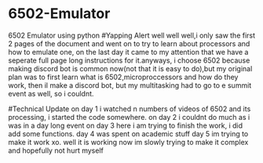 # 6502-Emulator
6502 Emulator using python
#Yapping Alert
well well well,i only saw the first 2 pages of the document and went on to try to learn about processors and how to emulate one, on the last day it came to my attention that we have a seperate full page long instructions for it.anyways, i choose 6502 because making discord bot is common now(not that it is easy to do),but my original plan was to first learn what is 6502,microproccessors and how do they work, then il make a discord bot, but my multitasking had to go to e summit event as well, so i couldnt.

#Technical Update
on day 1 i watched n numbers of videos of 6502 and its processing, i started the code somewhere.
on day 2 i couldnt do much as i was in a day long event
on day 3 here i am trying to finish the work, i did add some functions.
day 4 was spent on academic stuff
day 5 im trying to make it work xo. well it is working now im slowly trying to make it complex and hopefully not hurt myself